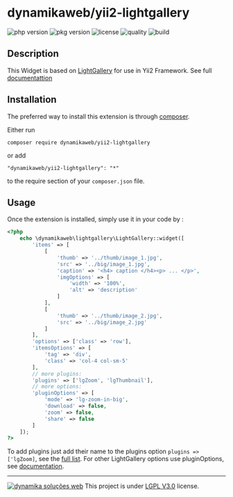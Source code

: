 dynamikaweb/yii2-lightgallery
=========================
![php version](https://img.shields.io/packagist/php-v/dynamikaweb/yii2-lightgallery)
![pkg version](https://img.shields.io/packagist/v/dynamikaweb/yii2-lightgallery)
![license](https://img.shields.io/packagist/l/dynamikaweb/yii2-lightgallery)
![quality](https://img.shields.io/scrutinizer/quality/g/dynamikaweb/yii2-lightgallery)
![build](https://img.shields.io/scrutinizer/build/g/dynamikaweb/yii2-lightgallery)

Description
-----------

This Widget is based on [LightGallery](https://www.lightgalleryjs.com/) for use in Yii2 Framework. See full [documentattion](https://www.lightgalleryjs.com/docs)

Installation
------------

The preferred way to install this extension is through [composer](http://getcomposer.org/download/).

Either run

```
composer require dynamikaweb/yii2-lightgallery
```

or add

```
"dynamikaweb/yii2-lightgallery": "*"
```

to the require section of your `composer.json` file.


Usage
-----

Once the extension is installed, simply use it in your code by  :

```php
<?php
    echo \dynamikaweb\lightgallery\LightGallery::widget([
        'items' => [
            [
                'thumb' => '../thumb/image_1.jpg',
                'src' => '../big/image_1.jpg',
                'caption' => '<h4> caption </h4><p> ... </p>',
                'imgOptions' => [
                    'width' => '100%',
                    'alt' => 'description'
                ]
            ],
            [
                'thumb' => '../thumb/image_2.jpg',
                'src' => '../big/image_2.jpg'
            ]
        ],
        'options' => ['class' => 'row'],
        'itemsOptions' => [
            'tag' => 'div',
            'class' => 'col-4 col-sm-5'
        ],
        // more plugins: 
        'plugins' => ['lgZoom', 'lgThumbnail'],
        // more options: 
        'pluginOptions' => [
            'mode' => 'lg-zoom-in-big',
            'download' => false,
            'zoom' => false,
            'share' => false
        ]
    ]);
?>
```
To add plugins just add their name to the plugins option `plugins =>['lgZoom]`, see the [full list](https://www.lightgalleryjs.com/docs/getting-started/#plugins).
For other LightGallery options use pluginOptions, see [documentation](https://www.lightgalleryjs.com/docs/settings/).

--------------------------------------------------------------------------------------------------------------
[![dynamika soluções web](https://avatars.githubusercontent.com/dynamikaweb?size=12)](https://dynamika.com.br)
This project is under [LGPL V3.0](https://opensource.org/licenses/LGPL-3.0) license.
